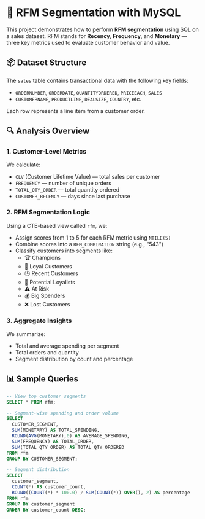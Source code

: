 # 🧠 RFM Segmentation with MySQL

This project demonstrates how to perform **RFM segmentation** using SQL on a sales dataset. RFM stands for **Recency**, **Frequency**, and **Monetary** — three key metrics used to evaluate customer behavior and value.

## 📦 Dataset Structure

The `sales` table contains transactional data with the following key fields:

- `ORDERNUMBER`, `ORDERDATE`, `QUANTITYORDERED`, `PRICEEACH`, `SALES`
- `CUSTOMERNAME`, `PRODUCTLINE`, `DEALSIZE`, `COUNTRY`, etc.

Each row represents a line item from a customer order.

## 🔍 Analysis Overview

### 1. **Customer-Level Metrics**
We calculate:
- `CLV` (Customer Lifetime Value) — total sales per customer
- `FREQUENCY` — number of unique orders
- `TOTAL_QTY_ORDER` — total quantity ordered
- `CUSTOMER_RECENCY` — days since last purchase

### 2. **RFM Segmentation Logic**
Using a CTE-based view called `rfm`, we:
- Assign scores from 1 to 5 for each RFM metric using `NTILE(5)`
- Combine scores into a `RFM_COMBINATION` string (e.g., "543")
- Classify customers into segments like:
  - 🏆 Champions
  - 💎 Loyal Customers
  - 🕒 Recent Customers
  - 🌱 Potential Loyalists
  - ⚠️ At Risk
  - 💰 Big Spenders
  - ❌ Lost Customers

### 3. **Aggregate Insights**
We summarize:
- Total and average spending per segment
- Total orders and quantity
- Segment distribution by count and percentage

## 📊 Sample Queries

```sql
-- View top customer segments
SELECT * FROM rfm;

-- Segment-wise spending and order volume
SELECT
  CUSTOMER_SEGMENT,
  SUM(MONETARY) AS TOTAL_SPENDING,
  ROUND(AVG(MONETARY),0) AS AVERAGE_SPENDING,
  SUM(FREQUENCY) AS TOTAL_ORDER,
  SUM(TOTAL_QTY_ORDER) AS TOTAL_QTY_ORDERED
FROM rfm
GROUP BY CUSTOMER_SEGMENT;

-- Segment distribution
SELECT
  customer_segment,
  COUNT(*) AS customer_count,
  ROUND((COUNT(*) * 100.0) / SUM(COUNT(*)) OVER(), 2) AS percentage
FROM rfm
GROUP BY customer_segment
ORDER BY customer_count DESC;

